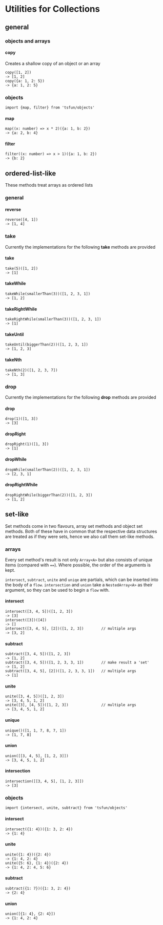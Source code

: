 # Utilities for Collections

## general

### objects and arrays

#### copy

Creates a shallow copy of an object or an array

```
copy([1, 2])
-> [1, 2]
copy({a: 1, 2: 5})
-> {a: 1, 2: 5}
```

### objects

```
import {map, filter} from 'tsfun/objects'
```

#### map

```
map((x: number) => x * 2)({a: 1, b: 2})
-> {a: 2, b: 4}
```

#### filter

```
filter((x: number) => x > 1)({a: 1, b: 2})
-> {b: 2}
```

## ordered-list-like

These methods treat arrays as ordered lists

### general

#### reverse

```
reverse([4, 1])
-> [1, 4]
```

### take

Currently the implementations for the following **take** methods are provided

#### take

```
take(5)([1, 2])
-> [1]
```

#### takeWhile

```
takeWhile(smallerThan(3))([1, 2, 3, 1])
-> [1, 2]
```

#### takeRightWhile

```
takeRightWhile(smallerThan(3))([1, 2, 3, 1])
-> [1]
```

#### takeUntil

```
takeUntil(biggerThan(2))([1, 2, 3, 1])
-> [1, 2, 3]
```

#### takeNth

```
takeNth(2)([1, 2, 3, 7])
-> [1, 3]
```

### drop

Currently the implementations for the following **drop** methods are provided


#### drop

```
drop(1)([1, 3])
-> [3]
```

#### dropRight

```
dropRight(1)([1, 3])
-> [1]
```

#### dropWhile

```
dropWhile(smallerThan(2))([1, 2, 3, 1])
-> [2, 3, 1]
```

#### dropRightWhile

```
dropRightWhile(biggerThan(2))([1, 2, 3])
-> [1, 2]
```

## set-like

Set methods come in two flavours, array set methods and object set methods.
Both of these have in common that the respective data structures are treated 
as if they were sets, hence we also call them set-like methods.

### arrays

Every set method's result is not only `Array<A>` but also consists 
of unique items (compared with `==`). Where possible, the order of 
the arguments is kept.

`intersect`, `subtract`, `unite` and `uniqe` are partials, which can be inserted
into the body of a `flow`. `intersection` and `union` take a `NestedArray<A>` as
their argument, so they can be used to begin a `flow` with.

#### intersect

```
intersect([3, 4, 5])([1, 2, 3])
-> [3]
intersect([3])([4])
-> []
intersect([3, 4, 5], [2])([1, 2, 3])        // multiple args
-> [3, 2]
```

#### subtract

```
subtract([3, 4, 5])([1, 2, 3])
-> [1, 2]
subtract([3, 4, 5])([1, 2, 3, 3, 1])        // make result a 'set'
-> [1, 2]
subtract([3, 4, 5], [2])([1, 2, 3, 3, 1])   // multiple args
-> [1]
```

#### unite

```
unite([3, 4, 5])([1, 2, 3])
-> [3, 4, 5, 1, 2]
unite([3], [4, 5])([1, 2, 3])               // multiple args
-> [3, 4, 5, 1, 2]
```

#### unique

```
unique()([1, 1, 7, 8, 7, 1])
-> [1, 7, 8]
```

#### union

```
union([[3, 4, 5], [1, 2, 3]])
-> [3, 4, 5, 1, 2]
```

#### intersection

```
intersection([[3, 4, 5], [1, 2, 3]])
-> [3]
```

### objects

```
import {intersect, unite, subtract} from 'tsfun/objects'
```

#### intersect

```
intersect({1: 4})({1: 3, 2: 4})
-> {1: 4}
```

#### unite

```
unite({1: 4})({2: 4})
-> {1: 4, 2: 4}
unite({5: 6}, {1: 4})({2: 4})
-> {1: 4, 2: 4, 5: 6}
```

#### subtract

```
subtract({1: 7})({1: 3, 2: 4})
-> {2: 4}
```

#### union

```
union([{1: 4}, {2: 4}])
-> {1: 4, 2: 4}
```


